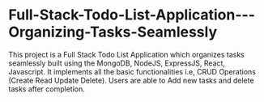 # Full-Stack-Todo-List-Application---Organizing-Tasks-Seamlessly
This project is a Full Stack Todo List Application which organizes tasks seamlessly  built using the MongoDB, NodeJS, ExpressJS, React, Javascript. It implements all the basic functionalities i.e, CRUD Operations (Create Read Update Delete). Users are able to Add new tasks and delete tasks after completion.
